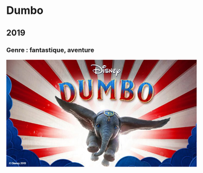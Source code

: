  # Dumbo

  ## 2019

  ### Genre : fantastique, aventure

  ![alt text](img/dumbo.jpg "Github img")

